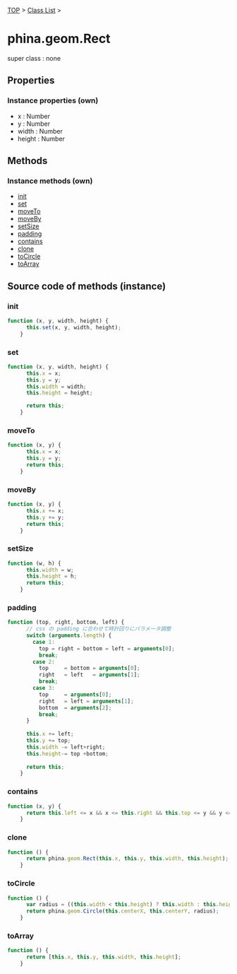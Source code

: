 [TOP](../../README.md) > [Class List](../class-list.md) >

# phina.geom.Rect

super class : none

## Properties


### Instance properties (own)

* x : Number
* y : Number
* width : Number
* height : Number


## Methods


### Instance methods (own)

* [init](#instance_init)
* [set](#instance_set)
* [moveTo](#instance_moveTo)
* [moveBy](#instance_moveBy)
* [setSize](#instance_setSize)
* [padding](#instance_padding)
* [contains](#instance_contains)
* [clone](#instance_clone)
* [toCircle](#instance_toCircle)
* [toArray](#instance_toArray)



## Source code of methods (instance)

### <a name="instance_init"></a>init
```javascript
function (x, y, width, height) {
      this.set(x, y, width, height);
    }
```

### <a name="instance_set"></a>set
```javascript
function (x, y, width, height) {
      this.x = x;
      this.y = y;
      this.width = width;
      this.height = height;

      return this;
    }
```

### <a name="instance_moveTo"></a>moveTo
```javascript
function (x, y) {
      this.x = x;
      this.y = y;
      return this;
    }
```

### <a name="instance_moveBy"></a>moveBy
```javascript
function (x, y) {
      this.x += x;
      this.y += y;
      return this;
    }
```

### <a name="instance_setSize"></a>setSize
```javascript
function (w, h) {
      this.width = w;
      this.height = h;
      return this;
    }
```

### <a name="instance_padding"></a>padding
```javascript
function (top, right, bottom, left) {
      // css の padding に合わせて時計回りにパラメータ調整
      switch (arguments.length) {
        case 1:
          top = right = bottom = left = arguments[0];
          break;
        case 2:
          top     = bottom = arguments[0];
          right   = left   = arguments[1];
          break;
        case 3:
          top     = arguments[0];
          right   = left = arguments[1];
          bottom  = arguments[2];
          break;
      }
      
      this.x += left;
      this.y += top;
      this.width -= left+right;
      this.height-= top +bottom;
      
      return this;
    }
```

### <a name="instance_contains"></a>contains
```javascript
function (x, y) {
      return this.left <= x && x <= this.right && this.top <= y && y <= this.bottom;
    }
```

### <a name="instance_clone"></a>clone
```javascript
function () {
      return phina.geom.Rect(this.x, this.y, this.width, this.height);
    }
```

### <a name="instance_toCircle"></a>toCircle
```javascript
function () {
      var radius = ((this.width < this.height) ? this.width : this.height)/2;
      return phina.geom.Circle(this.centerX, this.centerY, radius);
    }
```

### <a name="instance_toArray"></a>toArray
```javascript
function () {
      return [this.x, this.y, this.width, this.height];
    }
```


